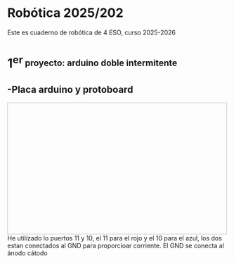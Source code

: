 # Robótica 2025/202
Este es cuaderno de robótica de 4 ESO, curso 2025-2026


# 1<sup>er<sub>  proyecto: arduino doble intermitente

## -Placa arduino y protoboard

<img scr="imagenes/pasos.preios.arduino1.png" width="500" height="300" />
He utilizado lo puertos 11 y 10, el 11 para el rojo y el 10 para el azul, los dos estan conectados al GND para proporcioar corriente. El GND se conecta al ánodo   cátodo

